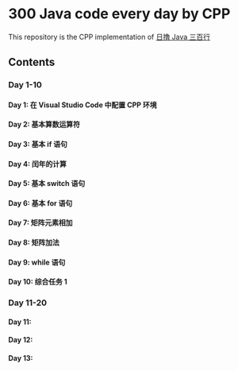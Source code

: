 # 300 Java code every day by CPP
This repository is the CPP implementation of [日撸 Java 三百行](https://blog.csdn.net/minfanphd/article/details/116974889)
## Contents

### Day 1-10

#### Day 1: 在 Visual Studio Code 中配置 CPP 环境

#### Day 2: 基本算数运算符

#### Day 3: 基本 if 语句

#### Day 4: 闰年的计算

#### Day 5: 基本 switch 语句

#### Day 6: 基本 for 语句

#### Day 7: 矩阵元素相加

#### Day 8: 矩阵加法

#### Day 9: while 语句

#### Day 10: 综合任务 1

### Day 11-20

#### Day 11: 

#### Day 12: 

#### Day 13: 
